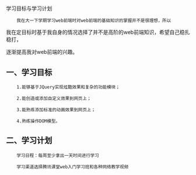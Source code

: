 

#  学习目标与学习计划

        我在大一下学期学习web前端时对web前端的基础知识的掌握并不是很理想，所以

我在定目标时基于我自身的情况选择了并不是高阶的web前端知识，希望自己稳扎稳打，

逐渐提高我对web前端的兴趣。

## 一、学习目标

        1.能够基于JQuery实现炫酷效果和复杂的功能模块；

        2.能创造或添加自定义效果到网页上；

        3.能熟练添加标准的动画效果到网页上；

        4.熟练操作DOM模型。

## 二、学习计划

        学习日程：每周至少拿出一天时间进行学习

        学习渠道选择腾讯课堂web入门学习班和各种网络教学视频

